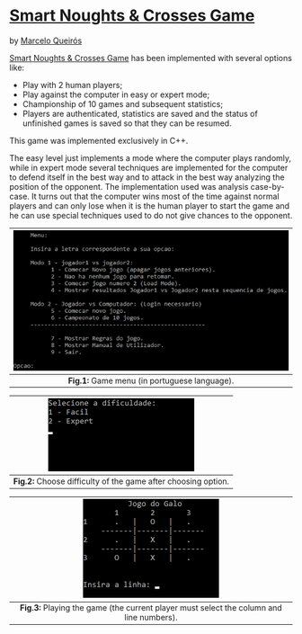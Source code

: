 # [Smart Noughts & Crosses Game](https://github.com/marceloqueiros/smart-noughts-and-crosses-game)

by [Marcelo Queirós](https://www.linkedin.com/in/marceloqueiros/)

[Smart Noughts & Crosses Game](https://github.com/marceloqueiros/smart-noughts-and-crosses-game/tree/master/VSproject) has been implemented with several options like: 
* Play with 2 human players;
* Play against the computer in easy or expert mode;
* Championship of 10 games and subsequent statistics;
* Players are authenticated, statistics are saved and the status of unfinished games is saved so that they can be resumed.

This game was implemented exclusively in C++.

The easy level just implements a mode where the computer plays randomly, while in expert mode several techniques are implemented for the computer to defend itself in the best way and to attack in the best way analyzing the position of the opponent. The implementation used was analysis case-by-case. It turns out that the computer wins most of the time against normal players and can only lose when it is the human player to start the game and he can use special techniques used to do not give chances to the opponent.

| ![Alt text](Images/readme_images/menu.png "Menu") |
|:--:| 
| **Fig.1:** Game menu (in portuguese language).  |

| ![Alt text](Images/readme_images/difficulty.png "Difficulty") |
|:--:| 
| **Fig.2:** Choose difficulty of the game after choosing option. |

| ![Alt text](Images/readme_images/playing.png "Playing") |
|:--:| 
| **Fig.3:** Playing the game (the current player must select the column and line numbers).  |

